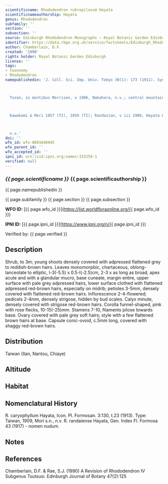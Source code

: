 ```yaml
---
scientificname: Rhododendron rubropilosum Hayata
scientificnameauthorship: Hayata
genus: Rhododendron
subfamily: ''
section: ''
subsection: ''
source: Edinburgh Rhododendron Monographs – Royal Botanic Garden Edinburgh
identifier: https://data.rbge.org.uk/service/factsheets/Edinburgh_Rhododendron_Monographs.xhtml
author: Chamberlain, D.F.
created: '1990'
rights holder: Royal Botanic Garden Edinburgh
license: ''
tags:
- taxonomy
- Rhododendron
namepublishedin: 'J. Coll. Sci. Imp. Univ. Tokyo 30(1): 173 (1911). Syntypes: Taiwan,



  Tozan, in montibus Morrison, x 1906, Nakahara, n.v.; central mountains, xi 1906,



  Kawakami & Mori 1857 (TI), 1859 (TI); Randazian, v iii 1908, Hayata & Mori 7044,



  n.v.'
doi: ''
wfo_id: wfo-0001048945
wfo_parent_id: ''
wfo_accepted_id: ''
ipni_id: urn:lsid:ipni.org:names:333259-1
verified: null
---
```

### _{{ page.scientificname }}_ {{ page.scientificauthorship }}
 {{ page.namepublishedin }}

{{ page.subfamily }} {{ page.section }} {{ page.subsection }}

**WFO ID:** [{{ page.wfo_id }}](https://list.worldfloraonline.org/{{ page.wfo_id }})

**IPNI ID:** [{{ page.ipni_id }}](https://www.ipni.org/n/{{ page.ipni_id }})

Verified by: {{ page.verified }}



## Description
Shrub, to 3m; young shoots densely covered with adpressed flattened grey to reddish-brown hairs. Leaves monomorpbic, chartaceous, oblong-lanceolate to elliptic, l-3(-5.5) x 0.5-l(-2.5)cm, 2-3 x as long as broad, apex acute and with a glandular mucro, base cuneate, margin entire, upper surface with pale grey adpressed hairs, lower surface clothed with flattened adpressed red-brown hairs, especially on midrib; petioles 3-5mm, densely covered with flattened red-brown hairs. Inflorescence 2-4-flowered; pedicels 2-4mm, densely strigose, hidden by bud scales. Calyx minute, densely covered with strigose red-brown hairs. Corolla funnel-shaped, pink with rose flecks, 10-15(-25)mm. Stamens 7-10, filaments pilose towards base. Ovary covered with pale grey soft hairs; style with a few flattened brown hairs at base. Capsule conic-ovoid, c.5mm long, covered with shaggy red-brown hairs.

## Distribution
Taiwan (Ilan, Nantou, Chiaye)

## Altitude


## Habitat


## Nomenclatural History
R. caryophyllum Hayata, Icon. PI. Formosan. 3:130, t.23 (1913). Type: Taiwan, 1909, Mori s.n., n.v. R. randaiense Hayata, Gen. Index Fl. Formosa 43 (1917) - nomen nudum.
                       
## Notes


## References

Chamberlain, D.F. & Rae, S.J. (1990) A Revision of Rhododendron IV Subgenus Tsutsusi. Edinburgh Journal of Botany 47(2):125
